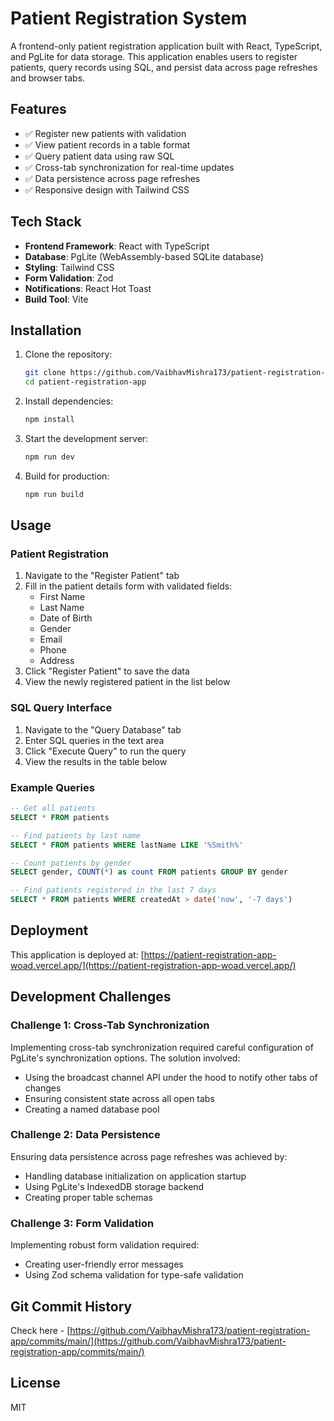 # Patient Registration System

A frontend-only patient registration application built with React, TypeScript, and PgLite for data storage. This application enables users to register patients, query records using SQL, and persist data across page refreshes and browser tabs.

## Features

- ✅ Register new patients with validation
- ✅ View patient records in a table format
- ✅ Query patient data using raw SQL
- ✅ Cross-tab synchronization for real-time updates
- ✅ Data persistence across page refreshes
- ✅ Responsive design with Tailwind CSS

## Tech Stack

- **Frontend Framework**: React with TypeScript
- **Database**: PgLite (WebAssembly-based SQLite database)
- **Styling**: Tailwind CSS
- **Form Validation**: Zod
- **Notifications**: React Hot Toast
- **Build Tool**: Vite

## Installation

1. Clone the repository:
   ```bash
   git clone https://github.com/VaibhavMishra173/patient-registration-app.git
   cd patient-registration-app
   ```

2. Install dependencies:
   ```bash
   npm install
   ```

3. Start the development server:
   ```bash
   npm run dev
   ```

4. Build for production:
   ```bash
   npm run build
   ```

## Usage

### Patient Registration

1. Navigate to the "Register Patient" tab
2. Fill in the patient details form with validated fields:
   - First Name
   - Last Name
   - Date of Birth
   - Gender
   - Email
   - Phone
   - Address
3. Click "Register Patient" to save the data
4. View the newly registered patient in the list below

### SQL Query Interface

1. Navigate to the "Query Database" tab
2. Enter SQL queries in the text area
3. Click "Execute Query" to run the query
4. View the results in the table below

### Example Queries

```sql
-- Get all patients
SELECT * FROM patients

-- Find patients by last name
SELECT * FROM patients WHERE lastName LIKE '%Smith%'

-- Count patients by gender
SELECT gender, COUNT(*) as count FROM patients GROUP BY gender

-- Find patients registered in the last 7 days
SELECT * FROM patients WHERE createdAt > date('now', '-7 days')
```

## Deployment

This application is deployed at: [https://patient-registration-app-woad.vercel.app/](https://patient-registration-app-woad.vercel.app/)

## Development Challenges

### Challenge 1: Cross-Tab Synchronization

Implementing cross-tab synchronization required careful configuration of PgLite's synchronization options. The solution involved:

- Using the broadcast channel API under the hood to notify other tabs of changes
- Ensuring consistent state across all open tabs
- Creating a named database pool

### Challenge 2: Data Persistence

Ensuring data persistence across page refreshes was achieved by:

- Handling database initialization on application startup
- Using PgLite's IndexedDB storage backend
- Creating proper table schemas

### Challenge 3: Form Validation

Implementing robust form validation required:

- Creating user-friendly error messages
- Using Zod schema validation for type-safe validation

## Git Commit History
Check here - [https://github.com/VaibhavMishra173/patient-registration-app/commits/main/](https://github.com/VaibhavMishra173/patient-registration-app/commits/main/)

## License

MIT